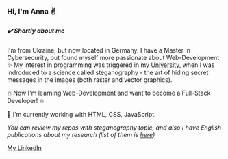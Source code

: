 ### Hi, I'm Anna ✌️

##### ✔️ Shortly about me
I'm from Ukraine, but now located in Germany. 
I have a Master in Cybersecurity, but found myself more passionate about Web-Development ✨
My interest in programming was triggered in my [University](https://karazin.ua/en), when I was indroduced to a science called steganography - 
the art of hiding secret messages in the images (both raster and vector graphics).

🔥 Now I'm learning Web-Development and want to become a Full-Stack Developer! 🔥

🦾 I'm currently working with HTML, CSS, JavaScript.

*You can review my repos with steganography topic, and also I have English publications about my research (list of them is [here](https://www.scopus.com/authid/detail.uri?authorId=57208665914))*

[My LinkedIn](https://www.linkedin.com/in/anna-kononchenko-095834219) 

<!--
**AnyaKononchenko/AnyaKononchenko** is a ✨ _special_ ✨ repository because its `README.md` (this file) appears on your GitHub profile.

Here are some ideas to get you started:

- 🔭 I’m currently working on ...
- 🌱 I’m currently learning ...
- 👯 I’m looking to collaborate on ...
- 🤔 I’m looking for help with ...
- 💬 Ask me about ...
- 📫 How to reach me: ...
- 😄 Pronouns: ...
- ⚡ Fun fact: ...
-->

